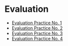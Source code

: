 # Evaluation 


- [Evaluation Practice No. 1](https://github.com/rolandoarellano69/DataMining/tree/Unit2/Evaluation/Evaluation1)
- [Evaluation Practice No. 2](https://github.com/rolandoarellano69/DataMining/tree/Unit2/Evaluation/Evaluation2)
- [Evaluation Practice No. 3](https://github.com/rolandoarellano69/DataMining/tree/Unit3/Evaluation/Evaluation3)
- [Evaluation Practice No. 4](https://github.com/rolandoarellano69/DataMining/tree/Unit4/Evaluation/Evaluation4)

